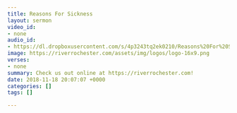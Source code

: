 ```yaml
---
title: Reasons For Sickness
layout: sermon
video_id:
- none
audio_id:
- https://dl.dropboxusercontent.com/s/4p3243tq2ek0210/Reasons%20For%20Sickness.mp3?dl=0
image: https://riverrochester.com/assets/img/logos/logo-16x9.png
verses:
- none
summary: Check us out online at https://riverrochester.com!
date: 2018-11-18 20:07:07 +0000
categories: []
tags: []

---
```

